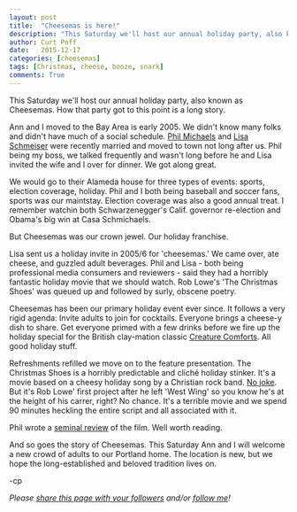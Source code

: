 ```yaml
---
layout: post
title:  "Cheesemas is here!"
description: "This Saturday we'll host our annual holiday party, also known as Cheesemas. How that party got to this point is a long story."
author: Curt Poff
date:   2015-12-17
categories: [cheesemas]
tags: [Christmas, cheese, booze, snark]
comments: True
---
```


This Saturday we'll host our annual holiday party, also known as Cheesemas. How that party got to this point is a long story.

<!--more-->

Ann and I moved to the Bay Area is early 2005. We didn't know many folks and didn't have much of a social schedule. [Phil Michaels](https://twitter.com/philipmichaels) and [Lisa Schmeiser](https://twitter.com/lschmeiser) were recently married and moved to town not long after us. Phil being my boss, we talked frequently and wasn't long before he and Lisa invited the wife and I over for dinner. We got along great.

We would go to their Alameda house for three types of events: sports, election coverage, holiday. Phil and I both being baseball and soccer fans, sports was our maintstay. Election coverage was also a good annual treat. I remember watchin both Schwarzenegger's Calif. governor re-election and Obama's big win at Casa Schmichaels.

But Cheesemas was our crown jewel. Our holiday franchise.

Lisa sent us a holiday invite in 2005/6 for 'cheesemas.' We came over, ate cheese, and guzzled adult beverages. Phil and Lisa - both being professional media consumers and reviewers - said they had a horribly fantastic holiday movie that we should watch. Rob Lowe's 'The Christmas Shoes' was queued up and followed by surly, obscene poetry. 

Cheesemas has been our primary holiday event ever since. It follows a very rigid agenda: Invite adults to join for cocktails. Everyone brings a cheese-y dish to share. Get everyone primed with a few drinks before we fire up the holiday special for the British clay-mation classic [Creature Comforts](https://www.youtube.com/watch?v=_DUf27qvRo0). All good holiday stuff.

Refreshments refilled we move on to the feature presentation. The Christmas Shoes is a horribly predictable and cliché holiday stinker. It's a movie based on a cheesy holiday song by a Christian rock band. [No joke](https://www.youtube.com/watch?v=iq10bz3PxyY). But it's Rob Lowe' first project after he left 'West Wing' so you know he's at the height of his carrer, right? No chance. It's a terrible movie and we spend 90 minutes heckling the entire script and all associated with it.

Phil wrote a [seminal review](http://www.televisionwithoutpity.com/show/mondo-extra/the-christmas-shoes/) of the film. Well worth reading.

And so goes the story of Cheesemas. This Saturday Ann and I will welcome a new crowd of adults to our Portland home. The location is new, but we hope the long-established and beloved tradition lives on.

-cp

*Please
<a href="https://twitter.com/intent/tweet?url={{ site.production_url }}{{ page.url }}&text={{ page.title }}&via=cpoff" 
   target="_blank">
  share this page with your followers</a> 
and/or 
<a href="https://twitter.com/cpoff">
  follow me</a>!*